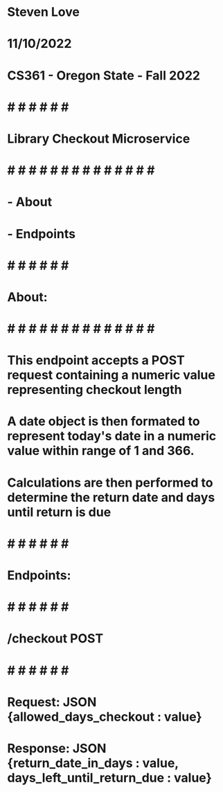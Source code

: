 # Steven Love
# 11/10/2022
# CS361 - Oregon State - Fall 2022

# # # # # # # #
# Library Checkout Microservice
# # # # # # # # # # # # # # # #
# - About
# - Endpoints


# # # # # # # #
# About:
# # # # # # # # # # # # # # # #
# This endpoint accepts a POST request containing a numeric value representing checkout length
# A date object is then formated to represent today's date in a numeric value within range of 1 and 366.
# Calculations are then performed to determine the return date and days until return is due


# # # # # # # #
# Endpoints:
# # # # # # # #
# /checkout POST
# # # # # # # #
# Request: JSON {allowed_days_checkout : value}
# Response: JSON {return_date_in_days : value, days_left_until_return_due : value}
